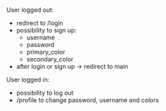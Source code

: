 User logged out:
- redirect to /login
- possibility to sign up:
	- username
	- password
	- primary_color
	- secondary_color
- after login or sign up -> redirect to main

User logged in:
- possibility to log out
- /profile to change password, username and colors